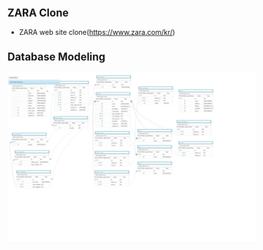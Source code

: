 ## ZARA Clone
- ZARA web site clone(https://www.zara.com/kr/)

## Database Modeling
![zara_modeling_aquerytool](ZARA_20200226_54_02.png)
